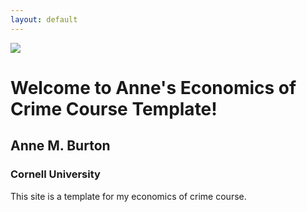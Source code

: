 ```yaml
---
layout: default
---
```


<img src="{{ site.url }}{{ site.baseurl }}/assets/img/regal_willie.jpg">


# Welcome to Anne's Economics of Crime Course Template!

## Anne M. Burton
### Cornell University

This site is a template for my economics of crime course.
